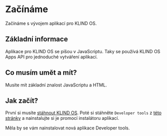# Začínáme

Začínáme s vývojem aplikací pro KLIND OS.

## Základní informace

Aplikace pro KLIND OS se píšou v JavaScriptu. Taky se používá KLIND OS Apps API pro jednoduché vytváření aplikací.

## Co musím umět a mít?

Musíte mít základní znalost JavaScriptu a HTML.

## Jak začít?

První si musíte [stáhnout KLIND OS](/navod/instalace.md). Poté si stáhněte `Developer tools` z [této stránky](https://klindos.jzitnik.is-a.dev/app-creator) a nainstalujte si je promocí instalátoru aplikací.

Měla by se vám nainstalovat nová aplikace Developer tools.
